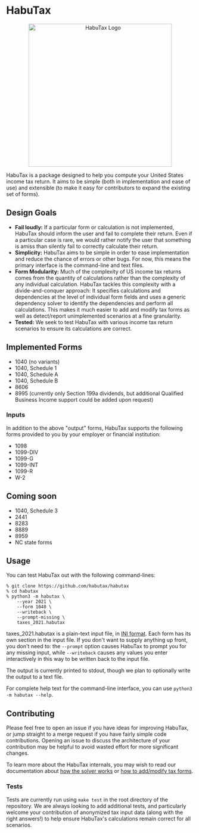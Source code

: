 # HabuTax

<p align="center">
<img src="doc/habutax_logo.svg" alt="HabuTax Logo" title="HabuTax Logo" width="384"/>
</p>

HabuTax is a package designed to help you compute your United States income tax
return. It aims to be simple (both in implementation and ease of use) and
extensible (to make it easy for contributors to expand the existing set of
forms).

## Design Goals

* **Fail loudly:** If a particular form or calculation is not implemented,
  HabuTax should inform the user and fail to complete their return. Even if a
  particular case is rare, we would rather notify the user that something is
  amiss than silently fail to correctly calculate their return.
* **Simplicity:** HabuTax aims to be simple in order to ease implementation and
  reduce the chance of errors or other bugs. For now, this means the primary
  interface is the command-line and text files.
* **Form Modularity:** Much of the complexity of US income tax returns comes
  from the quantity of calculations rather than the complexity of any individual
  calculation. HabuTax tackles this complexity with a divide-and-conquer
  approach: It specifies calculations and dependencies at the level of
  individual form fields and uses a generic dependency solver to identify the
  dependencies and perform all calculations. This makes it much easier to add
  and modify tax forms as well as detect/report unimplemented scenarios at a
  fine granularity.
* **Tested:** We seek to test HabuTax with various income tax return scenarios
  to ensure its calculations are correct.

## Implemented Forms

* 1040 (no variants)
* 1040, Schedule 1
* 1040, Schedule A
* 1040, Schedule B
* 8606
* 8995 (currently only Section 199a dividends, but additional Qualified Business
  Income support could be added upon request)

### Inputs

In addition to the above "output" forms, HabuTax supports the following forms
provided to you by your employer or financial institution:

* 1098
* 1099-DIV
* 1099-G
* 1099-INT
* 1099-R
* W-2

## Coming soon

* 1040, Schedule 3
* 2441
* 8283
* 8889
* 8959
* NC state forms

## Usage

You can test HabuTax out with the following command-lines:

```
% git clone https://github.com/habutax/habutax
% cd habutax
% python3 -m habutax \
    --year 2021 \
    --form 1040 \
    --writeback \
    --prompt-missing \
    taxes_2021.habutax
```

taxes_2021.habutax is a plain-text input file, in [INI
format](https://en.wikipedia.org/wiki/INI_file#Format). Each form has its own
section in the input file. If you don't want to supply anything up front, you
don't need to: the `--prompt` option causes HabuTax to prompt you for any
missing input, while `--writeback` causes any values you enter interactively in
this way to be written back to the input file.

The output is currently printed to stdout, though we plan to optionally write
the output to a text file.

For complete help text for the command-line interface, you can use `python3 -m
habutax --help`.

## Contributing

Please feel free to open an issue if you have ideas for improving HabuTax, or
jump straight to a merge request if you have fairly simple code contributions.
Opening an issue to discuss the architecture of your contribution may be helpful
to avoid wasted effort for more significant changes.

To learn more about the HabuTax internals, you may wish to read our
documentation about [how the solver works](doc/solver.md) or [how to add/modify
tax forms](doc/adding_modifying_forms.md).

### Tests

Tests are currently run using `make test` in the root directory of the
repository. We are always looking to add additional tests, and particularly
welcome your contribution of anonymized tax input data (along with the right
answers!) to help ensure HabuTax's calculations remain correct for all
scenarios.
